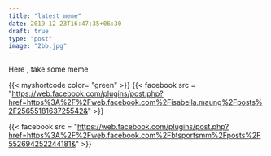```yaml
---
title: "latest meme"
date: 2019-12-23T16:47:35+06:30
draft: true
type: "post"
image: "2bb.jpg"
---
```

Here , take some meme 

{{< myshortcode color= "green" >}}
{{< facebook src = "https://web.facebook.com/plugins/post.php?href=https%3A%2F%2Fweb.facebook.com%2Fisabella.maung%2Fposts%2F2565518163725542&" >}}

{{< facebook src = "https://web.facebook.com/plugins/post.php?href=https%3A%2F%2Fweb.facebook.com%2Fbtsportsmm%2Fposts%2F552694252244181&" >}}


